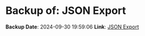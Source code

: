 # Backup of: JSON Export

**Backup Date**: 2024-09-30 19:59:06
**Link**: [JSON Export](https://przemienniki.eu/eksport-danych/json/)

